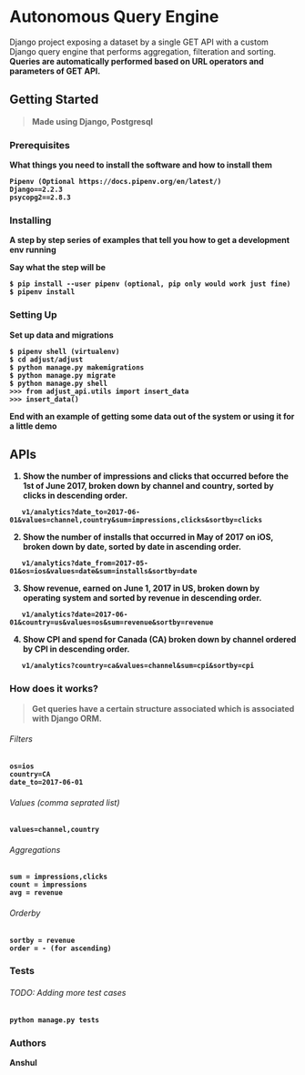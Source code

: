 # Autonomous Query Engine

Django project exposing a dataset by a single GET API with a custom Django query engine that performs aggregation, filteration and sorting.
<b> Queries are automatically performed based on URL operators and parameters of GET API.

## Getting Started

> Made using Django, Postgresql

### Prerequisites

What things you need to install the software and how to install them
```
Pipenv (Optional https://docs.pipenv.org/en/latest/)
Django==2.2.3
psycopg2==2.8.3
```

### Installing

A step by step series of examples that tell you how to get a development env running

Say what the step will be

```
$ pip install --user pipenv (optional, pip only would work just fine)
$ pipenv install
```

### Setting Up
Set up data and migrations

```
$ pipenv shell (virtualenv)
$ cd adjust/adjust
$ python manage.py makemigrations
$ python manage.py migrate
$ python manage.py shell
>>> from adjust_api.utils import insert_data
>>> insert_data()
```


End with an example of getting some data out of the system or using it for a little demo

## APIs 
 
 1.   Show the number of impressions and clicks that occurred before the 1st of June 2017, broken down by channel and country, sorted by clicks in descending order.
```
   v1/analytics?date_to=2017-06-01&values=channel,country&sum=impressions,clicks&sortby=clicks

```
2.  Show the number of installs that occurred in May of 2017 on iOS, broken down by date, sorted by date in ascending order.
```        
   v1/analytics?date_from=2017-05-01&os=ios&values=date&sum=installs&sortby=date
 ``` 
3.  Show revenue, earned on June 1, 2017 in US, broken down by operating system and sorted by revenue in descending order.
```
   v1/analytics?date=2017-06-01&country=us&values=os&sum=revenue&sortby=revenue
```
4.  Show CPI and spend for Canada (CA) broken down by channel ordered by CPI in descending order.
```
   v1/analytics?country=ca&values=channel&sum=cpi&sortby=cpi

```
### How does it works?
> Get queries have a certain structure associated which is associated with Django ORM.

###### Filters
 ```
os=ios
country=CA
date_to=2017-06-01

```
###### Values (comma seprated list)
 ```
values=channel,country
```
###### Aggregations 
 ```
sum = impressions,clicks
count = impressions
avg = revenue

```
###### Orderby
```
sortby = revenue
order = - (for ascending)
```

### Tests
###### TODO: Adding more test cases
```
python manage.py tests
```

### Authors

**Anshul**

